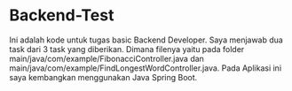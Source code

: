 # Backend-Test

Ini adalah kode untuk tugas basic Backend Developer. Saya menjawab dua task dari 3 task yang diberikan. Dimana filenya yaitu pada folder main/java/com/example/FibonacciController.java dan main/java/com/example/FindLongestWordController.java. Pada Aplikasi ini saya kembangkan menggunakan Java Spring Boot.
